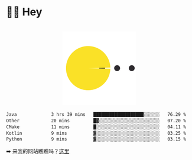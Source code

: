 
# 👋🏻 Hey
<div align="center">
	<br>
	<img src="https://raw.githubusercontent.com/Aniket965/Aniket965/master/pacman.svg?sanitize=true" width="200" height="200">
	<br>
</div>

<!--START_SECTION:waka-->

```txt
Java             3 hrs 39 mins   ███████████████████░░░░░░   76.29 %
Other            20 mins         █▓░░░░░░░░░░░░░░░░░░░░░░░   07.20 %
CMake            11 mins         █░░░░░░░░░░░░░░░░░░░░░░░░   04.11 %
Kotlin           9 mins          ▓░░░░░░░░░░░░░░░░░░░░░░░░   03.25 %
Python           9 mins          ▓░░░░░░░░░░░░░░░░░░░░░░░░   03.15 %
```

<!--END_SECTION:waka-->

 ➡️  来我的网站瞧瞧吗？[这里](https://www.shaolongfei.com)
